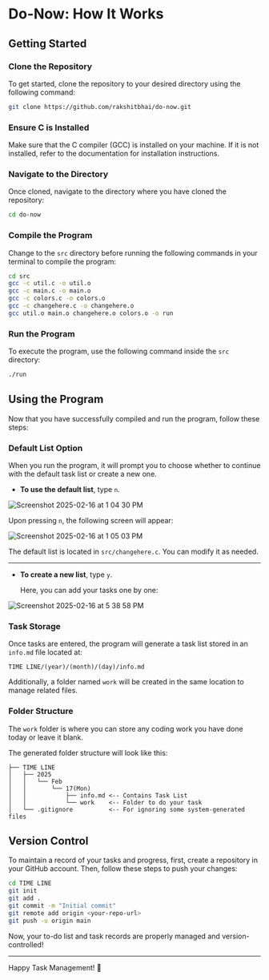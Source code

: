 # Do-Now: How It Works

## Getting Started

### Clone the Repository
To get started, clone the repository to your desired directory using the following command:

```sh
git clone https://github.com/rakshitbhai/do-now.git
```

### Ensure C is Installed
Make sure that the C compiler (GCC) is installed on your machine. If it is not installed, refer to the documentation for installation instructions.

### Navigate to the Directory
Once cloned, navigate to the directory where you have cloned the repository:

```sh
cd do-now
```

### Compile the Program
Change to the `src` directory before running the following commands in your terminal to compile the program:

```sh
cd src
gcc -c util.c -o util.o
gcc -c main.c -o main.o
gcc -c colors.c -o colors.o
gcc -c changehere.c -o changehere.o
gcc util.o main.o changehere.o colors.o -o run
```

### Run the Program
To execute the program, use the following command inside the `src` directory:

```sh
./run
```

## Using the Program
Now that you have successfully compiled and run the program, follow these steps:

### Default List Option
When you run the program, it will prompt you to choose whether to continue with the default task list or create a new one.

- **To use the default list**, type `n`.
  
![Screenshot 2025-02-16 at 1 04 30 PM](https://github.com/user-attachments/assets/3bda30af-8cdf-4e38-96c6-a54daa45fd86)

  
  Upon pressing `n`, the following screen will appear:
  
![Screenshot 2025-02-16 at 1 05 03 PM](https://github.com/user-attachments/assets/2af33340-507c-427f-a24a-18518280c32f)

  
  The default list is located in `src/changehere.c`. You can modify it as needed.

---

- **To create a new list**, type `y`.
  
  Here, you can add your tasks one by one:
  
![Screenshot 2025-02-16 at 5 38 58 PM](https://github.com/user-attachments/assets/607b6c37-3f39-4494-8c7e-a7d128cd246e)

  
### Task Storage
Once tasks are entered, the program will generate a task list stored in an `info.md` file located at:

```
TIME LINE/(year)/(month)/(day)/info.md
```

Additionally, a folder named `work` will be created in the same location to manage related files.

### Folder Structure
The `work` folder is where you can store any coding work you have done today or leave it blank.

The generated folder structure will look like this:

```
├── TIME LINE
│   ├── 2025
│   │   └── Feb
│   │       └── 17(Mon)
│   │           ├── info.md <-- Contains Task List 
│   │           └── work    <-- Folder to do your task 
│   └── .gitignore          <-- For ignoring some system-generated files
```

## Version Control
To maintain a record of your tasks and progress, first, create a repository in your GitHub account. Then, follow these steps to push your changes:

```sh
cd TIME LINE
git init
git add .
git commit -m "Initial commit"
git remote add origin <your-repo-url>
git push -u origin main
```

Now, your to-do list and task records are properly managed and version-controlled!

---

Happy Task Management! 🎯

